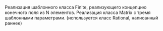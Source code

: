 Реализация шаблонного класса Finite<int N>, реализующего концепцию конечного поля из N элементов.
Реализация класса Matrix с тремя шаблонными параметрами. (используется класс Rational, написанный раннее)
